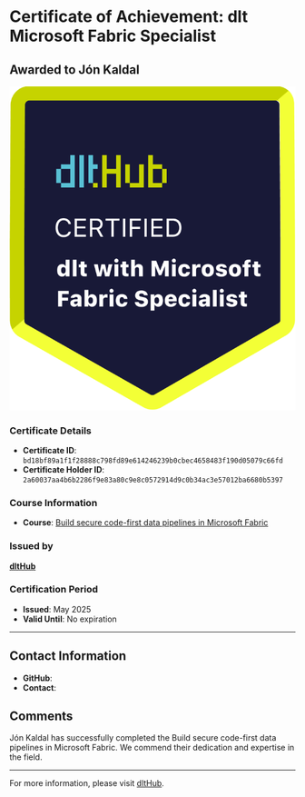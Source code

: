 
# Certificate of Achievement: dlt Microsoft Fabric Specialist

## Awarded to **Jón Kaldal**

![Course Image](../badges/dlt_microsoft_fabric_specialist_badge.png)

### Certificate Details
- **Certificate ID**: `bd18bf89a1f1f28888c798fd89e614246239b0cbec4658483f190d05079c66fd`
- **Certificate Holder ID**: `2a60037aa4b6b2286f9e83a80c9e8c0572914d9c0b34ac3e57012ba6680b5397`

### Course Information
- **Course**: [Build secure code-first data pipelines in Microsoft Fabric](https://www.youtube.com/live/wca8DnKucBM)

### Issued by
[**dltHub**](https://dlthub.com/) 

### Certification Period
- **Issued**: May 2025
- **Valid Until**: No expiration

---

## Contact Information
- **GitHub**: 
- **Contact**: 

## Comments
Jón Kaldal has successfully completed the Build secure code-first data pipelines in Microsoft Fabric. We commend their dedication and expertise in the field.

---

For more information, please visit [dltHub](https://dlthub.com/).
    